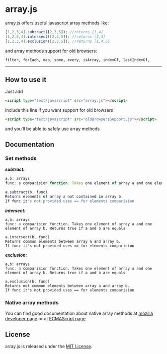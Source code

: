 array.js
========

array.js offers useful javascript array methods like:

``` javascript
[1,2,3,4].subtract([2,3,5]); //returns [1,4]
[1,2,3,4].intersect([2,3,5]); //returns [2,3]
[1,2,3,4].exclusion([2,3,5]); //returns [1,4,5]
```

and array methods support for old browsers:

```
filter, forEach, map, some, every, isArray, indexOf, lastIndexOf, 
```

***

## How to use it
Just add 

``` html
<script type="text/javascript" src="array.js"></script>
```

Include this line if you want support for old browsers
``` html
<script type="text/javascript" src="oldBrowsersSupport.js"></script>
```
and you'll be able to safely use array methods

## Documentation

### Set methods

_**subtract:**_
```javascript
a,b: arrays
func: a comparision function. Takes one element of array a and one element of array b. Returns true if a and b are equals

a.subtract(b, func)
Returns elements of array a not contained in array b. 
If func it's not provided uses == for elements comparision
```


_**intersect:**_
```
a,b: arrays
func: a comparision function. Takes one element of array a and one element of array b. Returns true if a and b are equals

a.intersect(b, func)
Returns common elements between array a and array b. 
If func it's not provided uses == for elements comparision
```


_**exclusion:**_
```
a,b: arrays
func: a comparision function. Takes one element of array a and one element of array b. Returns true if a and b are equals

a.exclusion(b, func)
Returns not common elements between array a and array b. 
If func it's not provided uses == for elements comparision
```

### Native array methods
You can find good documentation about native array methods at [mozilla developer page](https://developer.mozilla.org/en-US/docs/JavaScript/Reference/Global_Objects/Array/prototype) or at 
[ECMAScript page](http://es5.github.io/#x15.4)

## License

array.js is released under the [MIT License](http://opensource.org/licenses/MIT).
